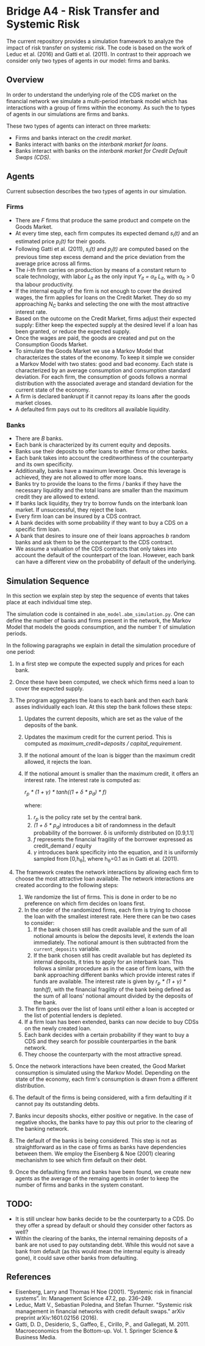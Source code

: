 # Bridge A4 - Risk Transfer and Systemic Risk

The current repository provides a simulation framework to analyze the impact of risk transfer on systemic risk. 
The code is based on the work of Leduc et al. (2016) and Gatti et al. (2011). In contrast to their approach we consider
only two types of agents in our model: firms and banks.

## Overview

In order to understand the underlying role of the CDS market on the financial network we simulate a 
multi-period interbank model which has interactions with a group of firms within the economy. As such the to types of 
agents in our simulations are firms and banks.

These two types of agents can interact on three markets:

- Firms and banks interact on the *credit market*.
- Banks interact with banks on the *interbank market for loans*.
- Banks interact with banks on the *interbank market for Credit Default Swaps (CDS)*.

## Agents

Current subsection describes the two types of agents in our simulation.

### Firms

- There are *F* firms that produce the same product and compete on the Goods Market.
- At every time step, each firm computes its expected demand *s<sub>i</sub>(t)* and an estimated price 
*p<sub>i</sub>(t)* for their goods.
- Following Gatti et al. (2011), *s<sub>i</sub>(t)* and *p<sub>i</sub>(t)* are computed based on the previous time step 
excess demand and the price deviation from the average price across all firms.
- The *i-th* firm carries on production by means of a constant return to scale technology, with labor *L<sub>it<sub>*
as the only input *Y<sub>it</sub> = &alpha;<sub>it</sub> L<sub>it</sub>*, with &alpha;<sub>it</sub> > 0 tha labour
productivity.
- If the internal equity of the firm is not enough to cover the desired wages, the firm applies for loans on the Credit 
Market. They do so my approaching *N<sub>C</sub>* banks and selecting the one with the most attractive interest rate.
- Based on the outcome on the Credit Market, firms adjust their expected supply: Either keep the expected supply at 
the desired level if a loan has been granted, or reduce the expected supply.
- Once the wages are paid, the goods are created and put on the Consumption Goods Market.
- To simulate the Goods Market we use a Markov Model that characterizes the states of the economy. To keep it simple
we consider a Markov Model with two states: good and bad economy. Each state is characterized by an average consumption
and consumption standard deviation. For each firm, the consumption of goods follows a normal distribution with the 
associated average and standard deviation for the current state of the economy. 
- A firm is declared bankrupt if it cannot repay its loans after the goods market closes. 
- A defaulted firm pays out to its creditors all available liquidity.

### Banks

- There are *B* banks.
- Each bank is characterized by its current equity and deposits.
- Banks use their deposits to offer loans to either firms or other banks.
- Each bank takes into account the creditworthiness of the counterparty and its own specificity.
- Additionally, banks have a maximum leverage. Once this leverage is achieved, they are not allowed to offer more loans.
- Banks try to provide the loans to the firms / banks if they have the necessary liquidity and the total loans are 
smaller than the maximum credit they are allowed to extend.
- If banks lack liquidity, they try to borrow funds on the interbank loan market. If unsuccessful, they reject the loan.
- Every firm loan can be insured by a CDS contract.
- A bank decides with some probability if they want to buy a CDS on a specific firm loan.
- A bank that desires to insure one of their loans approaches *b* random banks and ask them to be the 
counterpart to the CDS contract. 
- We assume a valuation of the CDS contracts that only takes into account the default of the counterpart of the loan. 
However, each bank can have a different view on the probability of default of the underlying.

## Simulation Sequence

In this section we explain step by step the sequence of events that takes place at each individual time step.

The simulation code is contained in `abm_model.abm_simulation.py`. One can define the number of banks and firms
present in the network, the Markov Model that models the goods consumption, and the number `T` of simulation periods.

In the following paragraphs we explain in detail the simulation procedure of one period:

1. In a first step we compute the expected supply and prices for each bank. 
2. Once these have been computed, we check which firms need a loan to cover the expected supply.
3. The program aggregates the loans to each bank and then each bank asses individually each loan. At this step the bank
follows these steps:
   1. Updates the current deposits, which are set as the value of the deposits of the bank.
   2. Updates the maximum credit for the current period. This is computed as 
   *maximum_credit=deposits / capital_requirement*.
   3. If the notional amount of the loan is bigger than the maximum credit allowed, it rejects the loan.
   4. If the notional amount is smaller than the maximum credit, it offers an interest rate. The interest rate is 
   computed as:

         *r<sub>p</sub> * (1 + γ) * tanh((1 + δ * p<sub>d</sub>) * f)*

      where:
      1. *r<sub>p</sub>* is the policy rate set by the central bank.
      2. *(1 + δ * p<sub>d</sub>)* introduces a bit of randomness in the default probability
      of the borrower. δ is uniformly distributed on [0.9,1.1]
      3. *f* represents the financial fragility of the borrower expressed as credit_demand / equity
      4. *γ* introduces bank specificity into the equation, and it is uniformly sampled from [0,h<sub>θ</sub>], where
      h<sub>θ</sub>=0.1 as in Gatti et al. (2011).
      
4. The framework creates the network interactions by allowing each firm to choose the most attractive loan available. 
The network interactions are created according to the following steps:
   1. We randomize the list of firms. This is done in order to be no preference on which firm decides on loans first.
   2. In the order of the randomized firms, each firm is trying to choose the loan with the smallest interest rate. Here
   there can be two cases to consider:
      1. If the bank chosen still has credit available and the sum of all notional amounts is below the deposits level,
      it extends the loan immediately. The notional amount is then subtracted from the `current_deposits` variable.
      2. If the bank chosen still has credit available but has depleted its internal deposits, it tries to apply for an
      interbank loan. This follows a similar procedure as in the case of firm loans, with the bank approaching different
      banks which provide interest rates if funds are available. The interest rate is given by *r<sub>p</sub> * 
      (1 + γ) * tanh(f)*, with the financial fragility of the bank being defined as the sum of all loans' notional amount
      divided by the deposits of the bank.
   3. The firm goes over the list of loans until either a loan is accepted or the list of potential lenders is depleted.
   4. If a firm loan has been extended, banks can now decide to buy CDSs on the newly created loan. 
   5. Each bank decides with a certain probability if they want to buy a CDS and they search for possible counterparties
   in the bank network.
   6. They choose the counterparty with the most attractive spread.
5. Once the network interactions have been created, the Good Market consumption is simulated using the Markov Model. 
Depending on the state of the economy, each firm's consumption is drawn from a different distribution.
6. The default of the firms is being considered, with a firm defaulting if it cannot pay its outstanding debts. 
7. Banks incur deposits shocks, either positive or negative. In the case of negative shocks, the banks have to pay this 
out prior to the clearing of the banking network.
8. The default of the banks is being considered. This step is not as straightforward as in the case of firms as banks 
have dependencies between them. We employ the Eisenberg & Noe (2001) clearing mechanishm to see which firm default on
their debt.
9. Once the defaulting firms and banks have been found, we create new agents as the average of the remaing agents in 
order to keep the number of firms and banks in the system constant.

## TODO:

- It is still unclear how banks decide to be the counterparty to a CDS. Do they offer a spread by default or should 
they consider other factors as well?
- Within the clearing of the banks, the internal remaining deposits of a bank are not used to pay outstanding debt. 
While this would not save a bank from default (as this would mean the internal equity is already gone), it could save 
other banks from defaulting.




## References
- Eisenberg, Larry and Thomas H Noe (2001). “Systemic risk in financial systems”. In:
Management Science 47.2, pp. 236–249.
 - Leduc, Matt V., Sebastian Poledna, and Stefan Thurner. 
"Systemic risk management in financial networks with credit default swaps." arXiv preprint arXiv:1601.02156 (2016).
 - Gatti, D. D., Desiderio, S., Gaffeo, E., Cirillo, P., and Gallegati, M. 2011. 
   Macroeconomics from the Bottom-up. Vol. 1. Springer Science & Business Media.